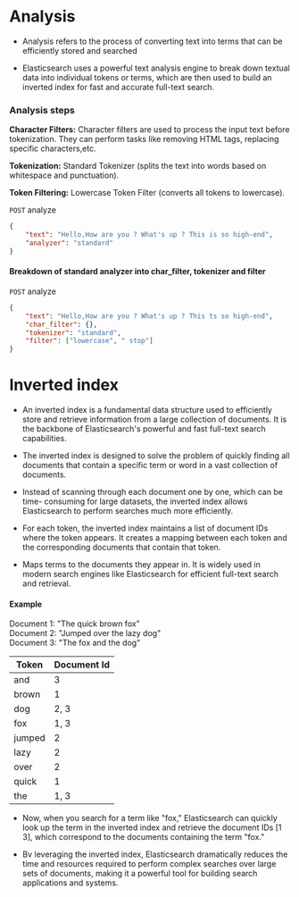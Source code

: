 # Analysis

-   Analysis refers to the process of converting text into
    terms that can be efficiently stored and searched

-   Elasticsearch uses a powerful text analysis engine to
    break down textual data into individual tokens or
    terms, which are then used to build an inverted index
    for fast and accurate full-text search.

### Analysis steps

**Character Filters:** Character filters are used to process the
input text before tokenization. They can
perform tasks like removing HTML tags,
replacing specific characters,etc.

**Tokenization:** Standard Tokenizer (splits the text into words based on whitespace and punctuation).

**Token Filtering:** Lowercase Token Filter (converts all tokens to lowercase).

`POST` analyze

```json
{
    "text": "Hello,How are you ? What's up ? This is so high-end",
    "analyzer": "standard"
}
```

#### Breakdown of standard analyzer into char_filter, tokenizer and filter

`POST` analyze

```json
{
    "text": "Hello,How are you ? What's up ? This ts so high-end",
    "char_filter": {},
    "tokenizer": "standard",
    "filter": ["lowercase", " stop"]
}
```

# Inverted index

-   An inverted index is a fundamental data structure used to
    efficiently store and retrieve information from a large collection of
    documents. It is the backbone of Elasticsearch's powerful and fast
    full-text search capabilities.

-   The inverted index is designed to solve the
    problem of quickly finding all documents
    that contain a specific term or word in a
    vast collection of documents.

-   Instead of scanning through each
    document one by one, which can be time-
    consuming for large datasets, the inverted
    index allows Elasticsearch to perform
    searches much more efficiently.

-   For each token, the inverted index maintains a
    list of document IDs where the token appears.
    It creates a mapping between each token and
    the corresponding documents that contain
    that token.

-   Maps terms to the documents they appear in. It is widely used in
    modern search engines like Elasticsearch for efficient full-text
    search and retrieval.

#### Example

Document 1: "The quick brown fox"  
Document 2: "Jumped over the lazy dog"  
Document 3: "The fox and the dog"

| Token  | Document Id |
| ------ | ----------- |
| and    | 3           |
| brown  | 1           |
| dog    | 2, 3        |
| fox    | 1, 3        |
| jumped | 2           |
| lazy   | 2           |
| over   | 2           |
| quick  | 1           |
| the    | 1, 3        |

-   Now, when you search for a term like "fox,"
    Elasticsearch can quickly look up the term in
    the inverted index and retrieve the document
    IDs [1 3], which correspond to the documents
    containing the term "fox."

-   Bv leveraging the inverted index, Elasticsearch
    dramatically reduces the time and resources required
    to perform complex searches over large sets of
    documents, making it a powerful tool for building
    search applications and systems.
